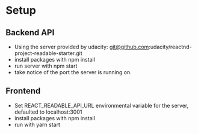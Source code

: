 # Setup
## Backend API
 - Using the server provided by udacity: git@github.com:udacity/reactnd-project-readable-starter.git
 - install packages with npm install
 - run server with npm start
 - take notice of the port the server is running on.

 ## Frontend
 - Set REACT_READABLE_API_URL environmental variable for the server, defaulted to localhost:3001
 - install packages with npm install
 - run with yarn start
